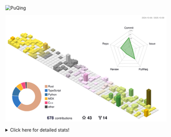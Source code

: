 ![PuQing](https://user-images.githubusercontent.com/27223114/171565019-9a56fae6-b08b-421f-99db-7e830da42371.png)

![](./profile-3d-contrib/profile-season-animate.svg)

<details>
<summary>Click here for detailed stats!</summary>

<!--START_SECTION:waka-->
![Lines of code](https://img.shields.io/badge/From%20Hello%20World%20I%27ve%20Written-2.7%20million%20lines%20of%20code-blue)

**🐱 My GitHub Data** 

> 📦 470.3 kB Used in GitHub's Storage 
 > 
> 🏆 534 Contributions in the Year 2025
 > 
> 🚫 Not Opted to Hire
 > 
> 📜 35 Public Repositories 
 > 
> 🔑 36 Private Repositories 
 > 
**I'm an Early 🐤** 

```text
🌞 Morning                1030 commits        ██░░░░░░░░░░░░░░░░░░░░░░░   09.47 % 
🌆 Daytime                4697 commits        ███████████░░░░░░░░░░░░░░   43.17 % 
🌃 Evening                2947 commits        ███████░░░░░░░░░░░░░░░░░░   27.09 % 
🌙 Night                  2205 commits        █████░░░░░░░░░░░░░░░░░░░░   20.27 % 
```


📊 **This Week I Spent My Time On** 

```text
💬 Programming Languages: 
Python                   16 hrs 47 mins      ██████████████░░░░░░░░░░░   55.16 % 
Rust                     6 hrs 13 mins       █████░░░░░░░░░░░░░░░░░░░░   20.47 % 
Swift                    1 hr 50 mins        ██░░░░░░░░░░░░░░░░░░░░░░░   06.07 % 
CSV                      1 hr 48 mins        █░░░░░░░░░░░░░░░░░░░░░░░░   05.95 % 
TOML                     1 hr 28 mins        █░░░░░░░░░░░░░░░░░░░░░░░░   04.83 % 

🔥 Editors: 
VS Code                  30 hrs 22 mins      █████████████████████████   99.75 % 
Obsidian                 4 mins              ░░░░░░░░░░░░░░░░░░░░░░░░░   00.25 % 

💻 Operating System: 
Linux                    20 hrs 7 mins       █████████████████░░░░░░░░   66.09 % 
WSL                      8 hrs 18 mins       ███████░░░░░░░░░░░░░░░░░░   27.30 % 
Mac                      1 hr 56 mins        ██░░░░░░░░░░░░░░░░░░░░░░░   06.39 % 
Windows                  4 mins              ░░░░░░░░░░░░░░░░░░░░░░░░░   00.22 % 
```


<!--END_SECTION:waka-->
</details>

